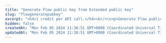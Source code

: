 ```yaml
---
title: "Generate Flow public key from Extended public key"
slug: "flowgeneratepubkey"
excerpt: "<h4>1 credit per API call.</h4><br/>\n<p>Generate Flow public key from Extended public key. This key is added to the address on the blockchain and can control the funds there. Public key is generated for the specific index - each extended public key can generate\nup to 2^31 addresses starting from index 0 until 2^31 - 1.</p>"
hidden: false
createdAt: "Mon Feb 05 2024 11:38:51 GMT+0000 (Coordinated Universal Time)"
updatedAt: "Mon Feb 05 2024 11:38:51 GMT+0000 (Coordinated Universal Time)"
---
```

